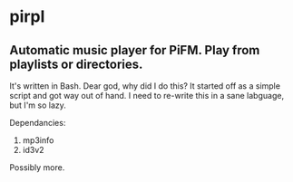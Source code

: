 # pirpl
Automatic music player for PiFM. Play from playlists or directories.
---
It's written in Bash. Dear god, why did I do this? It started off as a simple script and got way out of hand. I need to re-write this in a sane labguage, but I'm so lazy.

Dependancies: 
1. mp3info
2. id3v2

Possibly more.
